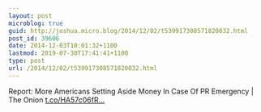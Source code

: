 ```yaml
---
layout: post
microblog: true
guid: http://joshua.micro.blog/2014/12/02/t539917308571820032.html
post_id: 39606
date: 2014-12-03T10:01:32+1100
lastmod: 2019-07-30T17:41:41+1100
type: post
url: /2014/12/02/t539917308571820032.html
---
```

Report: More Americans Setting Aside Money In Case Of PR Emergency | The Onion [t.co/HA57c06fR...](http://t.co/HA57c06fRO)

